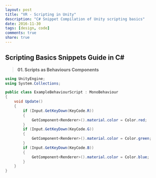 ```yaml
---
layout: post
title: "VR - Scripting in Unity"
description: "C# Snippet Compilation of Unity scripting basics"
date: 2016-11-30
tags: [design, code]
comments: true
share: true
---
```


## Scripting Basics Snippets Guide in C#

> **01. Scripts as Behaviours Components**

```C#
using UnityEngine;
using System.Collections;

public class ExampleBehaviourScript : MonoBehaviour
{
    void Update()
    {
        if (Input.GetKeyDown(KeyCode.R))
        {
            GetComponent<Renderer>().material.color = Color.red;
        }
        if (Input.GetKeyDown(KeyCode.G))
        {
            GetComponent<Renderer>().material.color = Color.green;
        }
        if (Input.GetKeyDown(KeyCode.B))
        {
            GetComponent<Renderer>().material.color = Color.blue;
        }
    }
}
```
